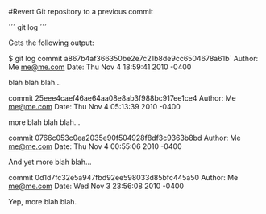 #Revert Git repository to a previous commit

´´´
git log
´´´

Gets the following output:

$ git log
commit a867b4af366350be2e7c21b8de9cc6504678a61b`
Author: Me <me@me.com>
Date:   Thu Nov 4 18:59:41 2010 -0400

blah blah blah...

commit 25eee4caef46ae64aa08e8ab3f988bc917ee1ce4
Author: Me <me@me.com>
Date:   Thu Nov 4 05:13:39 2010 -0400

more blah blah blah...

commit 0766c053c0ea2035e90f504928f8df3c9363b8bd
Author: Me <me@me.com>
Date:   Thu Nov 4 00:55:06 2010 -0400

And yet more blah blah...

commit 0d1d7fc32e5a947fbd92ee598033d85bfc445a50
Author: Me <me@me.com>
Date:   Wed Nov 3 23:56:08 2010 -0400

Yep, more blah blah.